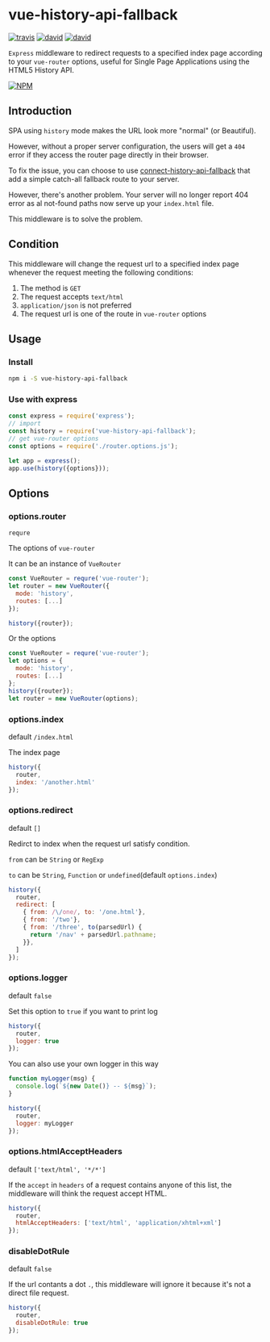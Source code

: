 # vue-history-api-fallback
[![travis](https://travis-ci.org/Andiedie/vue-history-api-fallback.svg?branch=master)](https://travis-ci.org/Andiedie/vue-history-api-fallback)
[![david](https://david-dm.org/Andiedie/vue-history-api-fallback/status.svg)](https://david-dm.org/Andiedie/vue-history-api-fallback)
[![david](https://david-dm.org/Andiedie/vue-history-api-fallback/dev-status.svg)](https://david-dm.org/Andiedie/vue-history-api-fallback?type=dev)

`Express` middleware to redirect requests to a specified index page according to your `vue-router` options, useful for Single Page Applications using the HTML5 History API.

[![NPM](https://nodei.co/npm/vue-history-api-fallback.png?downloads=true)](https://www.npmjs.com/package/vue-history-api-fallback)

## Introduction

SPA using `history` mode makes the URL look more "normal" (or Beautiful).

However, without a proper server configuration, the users will get a `404` error if they access the router page directly in their browser.

To fix the issue, you can choose to use [connect-history-api-fallback](https://github.com/bripkens/connect-history-api-fallback) that add a simple catch-all fallback route to your server.

However, there's another problem. Your server will no longer report 404 error as al not-found paths now serve up your `index.html` file.

This middleware is to solve the problem.

## Condition
This middleware will change the request url to a specified index page whenever the request meeting the following conditions:

1.  The method is `GET`
2.  The request accepts `text/html`
3.  `application/json` is not preferred
4.  The request url is one of the route in `vue-router` options


## Usage
### Install
```bash
npm i -S vue-history-api-fallback
```

### Use with express
```js
const express = require('express');
// import
const history = require('vue-history-api-fallback');
// get vue-router options
const options = require('./router.options.js');

let app = express();
app.use(history({options}));
```

## Options
### options.router
`requre`

The options of `vue-router`

It can be an instance of `VueRouter`
```js
const VueRouter = requre('vue-router');
let router = new VueRouter({
  mode: 'history',
  routes: [...]
});

history({router});
```

Or the options
```js
const VueRouter = requre('vue-router');
let options = {
  mode: 'history',
  routes: [...]
};
history({router});
let router = new VueRouter(options);
```

### options.index
default `/index.html`

The index page
```js
history({
  router,
  index: '/another.html'
});
```

### options.redirect
default `[]`

Redirct to index when the request url satisfy condition.

`from` can be `String` or `RegExp`

`to` can be `String`, `Function` or `undefined`(default `options.index`)
```js
history({
  router,
  redirect: [
    { from: /\/one/, to: '/one.html'},
    { from: '/two'},
    { from: '/three', to(parsedUrl) {
      return '/nav' + parsedUrl.pathname;
    }},
  ]
});
```

### options.logger
default `false`

Set this option to `true` if you want to print log
```js
history({
  router,
  logger: true
});
```

You can also use your own logger in this way
```js
function myLogger(msg) {
  console.log(`${new Date()} -- ${msg}`);
}

history({
  router,
  logger: myLogger
});
```

### options.htmlAcceptHeaders
default `['text/html', '*/*']`

If the `accept` in `headers` of a request contains anyone of this list, the middleware will think the request accept HTML.

```js
history({
  router,
  htmlAcceptHeaders: ['text/html', 'application/xhtml+xml']
});
```


### disableDotRule
default `false`

If the url contants a dot `.`, this middleware will ignore it because it's not a direct file request.

```js
history({
  router,
  disableDotRule: true
});
```
